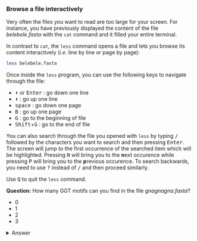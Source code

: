 ### Browse a file interactively

Very often the files you want to read are too large for your screen.
For instance, you have previously displayed the content of the file *belebele.fasta* with the `cat` command and it filled your entire terminal.

In contrast to `cat`, the `less` command opens a file and lets you browse its content interactively (*i.e.* line by line or page by page): 

```bash
less belebele.fasta
```

Once inside the `less` program, you can use the following keys to navigate through the file:

- <kbd>⬇️</kbd> or <kbd>Enter</kbd> : go down one line
- <kbd>⬆️</kbd> : go up one line
- <kbd>space</kbd> : go down one page
- <kbd>B</kbd> : go up one page
- <kbd>G</kbd> : go to the beginning of file
- <kbd>Shift</kbd>+<kbd>G</kbd> : go to the end of file

You can also search through the file you opened with `less` by typing <kbd>/</kbd> followed by the characters you want to search and then pressing <kbd>Enter</kbd>. 
The screen will jump to the first occurrence of the searched item which will be highlighted.
Pressing <kbd>N</kbd> will bring you to the **n**ext occurence while pressing <kbd>P</kbd> will bring you to the **p**revious occurence.
To search backwards, you need to use <kbd>?</kbd> instead of <kbd>/</kbd> and then proceed similarly.

Use <kbd>Q</kbd> to quit the `less` command.

**Question:** How many GGT motifs can you find in the file *gnagnagna.fasta*?

- 0
- 1
- 2
- 3

<details>
<summary>Answer</summary>

3

</details>
